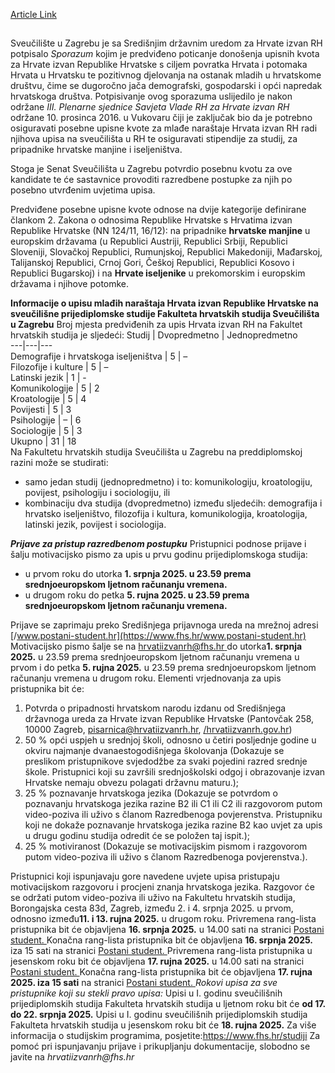 [Article Link](https://www.fhs.hr/studiji/upis_na_fhs/hrvati_izvan_rh)

## 
Sveučilište u Zagrebu je sa Središnjim državnim uredom za Hrvate izvan RH potpisalo _Sporazum_ kojim je predviđeno poticanje donošenja upisnih kvota za Hrvate izvan Republike Hrvatske s ciljem povratka Hrvata i potomaka Hrvata u Hrvatsku te pozitivnog djelovanja na ostanak mladih u hrvatskome društvu, čime se dugoročno jača demografski, gospodarski i opći napredak hrvatskoga društva. Potpisivanje ovog sporazuma uslijedilo je nakon održane  _III. Plenarne sjednice Savjeta Vlade RH za Hrvate izvan RH_ održane 10. prosinca 2016. u Vukovaru čiji je zaključak bio da je potrebno osiguravati posebne upisne kvote za mlađe naraštaje Hrvata izvan RH radi njihova upisa na sveučilišta u RH te osiguravati stipendije za studij, za pripadnike hrvatske manjine i iseljeništva.  
  
Stoga je Senat Sveučilišta u Zagrebu potvrdio posebnu kvotu za ove kandidate te će sastavnice provoditi razredbene postupke za njih po posebno utvrđenim uvjetima upisa.   
  
Predviđene posebne upisne kvote odnose na dvije kategorije definirane člankom 2. Zakona o odnosima Republike Hrvatske s Hrvatima izvan Republike Hrvatske (NN 124/11, 16/12): na pripadnike **hrvatske manjine** u europskim državama (u Republici Austriji, Republici Srbiji, Republici Sloveniji, Slovačkoj Republici, Rumunjskoj, Republici Makedoniji, Mađarskoj, Talijanskoj Republici, Crnoj Gori, Češkoj Republici, Republici Kosovo i Republici Bugarskoj) i na **Hrvate iseljenike** u prekomorskim i europskim državama i njihove potomke. 


**Informacije o upisu mlađih naraštaja Hrvata izvan Republike Hrvatske na sveučilišne prijediplomske studije Fakulteta hrvatskih studija Sveučilišta u Zagrebu**
Broj mjesta predviđenih za upis Hrvata izvan RH na Fakultet hrvatskih studija je sljedeći:
Studij | Dvopredmetno | Jednopredmetno  
---|---|---  
Demografije i hrvatskoga iseljeništva | 5 | –  
Filozofije i kulture | 5 | –  
Latinski jezik | 1 | -  
Komunikologije | 5 | 2  
Kroatologije | 5 | 4  
Povijesti | 5 | 3  
Psihologije | – | 6  
Sociologije | 5 | 3  
Ukupno | 31 | 18  
Na Fakultetu hrvatskih studija Sveučilišta u Zagrebu na preddiplomskoj razini može se studirati:
  * samo jedan studij (jednopredmetno) i to: komunikologiju, kroatologiju, povijest, psihologiju i sociologiju, ili
  * kombinaciju dva studija (dvopredmetno) između sljedećih: demografija i hrvatsko iseljeništvo, filozofija i kultura, komunikologija, kroatologija, latinski jezik, povijest i sociologija.


**_Prijave za pristup razredbenom postupku_**
Pristupnici podnose prijave i šalju motivacijsko pismo za upis u prvu godinu prijediplomskoga studija:
  * u prvom roku do utorka **1. srpnja 2025. u 23.59 prema srednjoeuropskom ljetnom računanju vremena.**
  * u drugom roku do petka **5. rujna 2025. u 23.59 prema srednjoeuropskom ljetnom računanju vremena.**


Prijave se zaprimaju preko Središnjega prijavnoga ureda na mrežnoj adresi [/www.postani-student.hr](https://www.fhs.hr/www.postani-student.hr)
Motivacijsko pismo šalje se na [hrvatiizvanrh@fhs.hr](http://hrvatiizvanrh@fhs.hr)[ ](javascript:cms_mail\('hrvatiizvanrh','fhs.hr','',''\))do utorka**1. srpnja 2025.** u 23.59 prema srednjoeuropskom ljetnom računanju vremena u prvom i do petka **5. rujna 2025.** u 23.59 prema srednjoeuropskom ljetnom računanju vremena u drugom roku.
Elementi vrjednovanja za upis pristupnika bit će:
  1. Potvrda o pripadnosti hrvatskom narodu izdanu od Središnjega državnoga ureda za Hrvate izvan Republike Hrvatske (Pantovčak 258, 10000 Zagreb, [pisarnica@hrvatiizvanrh.hr](javascript:cms_mail\('pisarnica','hrvatiizvanrh.hr','',''\)), [/hrvatiizvanrh.gov.hr](https://www.fhs.hr/hrvatiizvanrh.gov.hr/))
  2. 50 % opći uspjeh u srednjoj školi, odnosno u četiri posljednje godine u okviru najmanje dvanaestogodišnjega školovanja (Dokazuje se preslikom pristupnikove svjedodžbe za svaki pojedini razred srednje škole. Pristupnici koji su završili srednjoškolski odgoj i obrazovanje izvan Hrvatske nemaju obvezu polagati državnu maturu.);
  3. 25 % poznavanje hrvatskoga jezika (Dokazuje se potvrdom o poznavanju hrvatskoga jezika razine B2 ili C1 ili C2 ili razgovorom putom video-poziva ili uživo s članom Razredbenoga povjerenstva. Pristupniku koji ne dokaže poznavanje hrvatskoga jezika razine B2 kao uvjet za upis u drugu godinu studija odredit će se položen taj ispit.);
  4. 25 % motiviranost (Dokazuje se motivacijskim pismom i razgovorom putom video-poziva ili uživo s članom Razredbenoga povjerenstva.).


Pristupnici koji ispunjavaju gore navedene uvjete upisa pristupaju motivacijskom razgovoru i procjeni znanja hrvatskoga jezika. Razgovor će se održati putom video-poziva ili uživo na Fakultetu hrvatskih studija, Borongajska cesta 83d, Zagreb, između 2. i 4. srpnja 2025. u prvom, odnosno između**11. i 13. rujna 2025.** u drugom roku.
Privremena rang-lista pristupnika bit će objavljena **16. srpnja 2025.** u 14.00 sati na stranici [Postani student. ](http://www.postani-student.hr)
Konačna rang-lista pristupnika bit će objavljena **16. srpnja 2025.** iza 15 sati na stranici [Postani student. ](http://www.postani-student.hr)
Privremena rang-lista pristupnika u jesenskom roku bit će objavljena **17. rujna 2025.** u 14.00 sati na stranici [Postani student. ](http://www.postani-student.hr)
Konačna rang-lista pristupnika bit će objavljena **17. rujna 2025. iza 15 sati** na stranici [Postani student. ](http://www.postani-student.hr)
_Rokovi upisa za sve pristupnike koji su stekli pravo upisa:_
Upisi u I. godinu sveučilišnih prijediplomskih studija Fakulteta hrvatskih studija u ljetnom roku bit će **od 17. do 22. srpnja 2025.**
Upisi u I. godinu sveučilišnih prijediplomskih studija Fakulteta hrvatskih studija u jesenskom roku bit će **18. rujna 2025.**
Za više informacija o studijskim programima, posjetite:https://www.fhs.hr/studiji 
Za pomoć pri ispunjavanju prijave i prikupljanju dokumentacije, slobodno se javite na _hrvatiizvanrh@fhs.hr_
  

